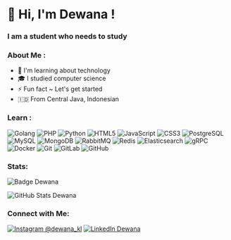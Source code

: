 # 👋 Hi, I'm Dewana !

### I am a student who needs to study

### About Me :
- 🌱 I'm learning about technology
- 🎓 I studied computer science
- ⚡ Fun fact ~ Let's get started
- 🇮🇩 From Central Java, Indonesian

### Learn :
![Golang](https://img.shields.io/badge/-Golang-45b8d8?style=flat-square&logo=go&logoColor=white)
![PHP](https://img.shields.io/badge/-PHP-777bb3?style=flat-square&logo=PHP&logoColor=white)
![Python](https://img.shields.io/badge/-Python-3776ab?style=flat-square&logo=python&logoColor=white)
![HTML5](https://img.shields.io/badge/-HTML5-e34f26?style=flat-square&logo=HTML5&logoColor=white)
![JavaScript](https://img.shields.io/badge/-JavaScript-f7df1e?style=flat-square&logo=JavaScript&logoColor=white)
![CSS3](https://img.shields.io/badge/-CSS3-264de4?style=flat-square&logo=CSS3&logoColor=white)
![PostgreSQL](https://img.shields.io/badge/-PostgreSQL-4169e1?style=flat-square&logo=postgresql&logoColor=white)
![MySQL](https://img.shields.io/badge/-MySQL-4479a1?style=flat-square&logo=mysql&logoColor=white)
![MongoDB](https://img.shields.io/badge/-MongoDB-13aa52?style=flat-square&logo=mongodb&logoColor=white)
![RabbitMQ](https://img.shields.io/badge/-RabbitMQ-3e7b37?style=flat-square&logo=rabbitmq&logoColor=white)
![Redis](https://img.shields.io/badge/-Redis-db5030?style=flat-square&logo=redis&logoColor=white)
![Elasticsearch](https://img.shields.io/badge/-Elasticsearch-005e6c?style=flat-square&logo=elasticsearch&logoColor=white)
![gRPC](https://img.shields.io/badge/-gRPC-1e5b5e?style=flat-square&logo=grpc&logoColor=white)
![Docker](https://img.shields.io/badge/-Docker-2496ed?style=flat-square&logo=docker&logoColor=white)
![Git](https://img.shields.io/badge/-Git-f05032?style=flat-square&logo=git&logoColor=white)
![GitLab](https://img.shields.io/badge/-GitLab-fca121?style=flat-square&logo=gitlab&logoColor=white)
![GitHub](https://img.shields.io/badge/-GitHub-181717?style=flat-square&logo=github&logoColor=white)



### Stats:

![Badge Dewana](https://badge.dikit.biz.id/dewanakl)

![GitHub Stats Dewana](https://github-readme-stats.vercel.app/api?username=dewanakl&show_icons=true&theme=radical)

### Connect with Me:
[![Instagram @dewana_kl](https://img.shields.io/badge/@dewana__kl-Instagram-e1306c?&logo=instagram&logoColor=white)](https://dikit.biz.id/ig-aku)
[![LinkedIn Dewana](https://img.shields.io/badge/dewana-Linkedin-4287f5?&logo=linkedin&logoColor=white)](https://dikit.biz.id/linkedin-aku)
